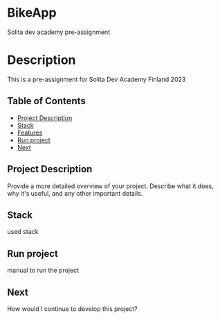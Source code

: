 # BikeApp

Solita dev academy pre-assignment

# Description

This is a pre-assignment for Solita Dev Academy Finland 2023

## Table of Contents

- [Project Description](#project-description)
- [Stack](#stack)
- [Features](#features)
- [Run project](#run-project)
- [Next](#next)

## Project Description

Provide a more detailed overview of your project. Describe what it does, why it's useful, and any other important details.

## Stack

used stack

## Run project

manual to run the project

## Next

How would I continue to develop this project?


